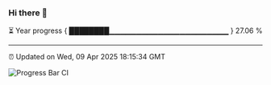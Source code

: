 ### Hi there 👋

⏳ Year progress { ████████▁▁▁▁▁▁▁▁▁▁▁▁▁▁▁▁▁▁▁▁▁▁ } 27.06 %

---

⏰ Updated on Wed, 09 Apr 2025 18:15:34 GMT

![Progress Bar CI](https://github.com/Shyam-Makwana/GitHub-Actions-Demo/workflows/Progress%20Bar%20CI/badge.svg)
